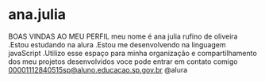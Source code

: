 # ana.julia
BOAS VINDAS AO MEU PERFIL 
meu nome é ana julia rufino de oliveira 
.Estou estudando na alura
.Estou me desenvolvendo na linguagem javaScript
.Utilizo esse espaço para minha organização e compartilhamento dos meu projetos desenvolvidos
voce pode entrar em contato comigo
00001112840515sp@aluno.educacao.sp.gov.br
@alura

